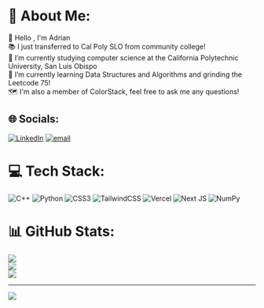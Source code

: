 # 💫 About Me:
👋 Hello , I'm Adrian<br>📚 I just transferred to Cal Poly SLO from community college!<br>🔭 I’m currently studying computer science at the California Polytechnic University, San Luis Obispo<br>🌱 I’m currently learning Data Structures and Algorithms and grinding the Leetcode 75!<br>🗺️ I'm also a member of ColorStack, feel free to ask me any questions!<br>


## 🌐 Socials:
[![LinkedIn](https://img.shields.io/badge/LinkedIn-%230077B5.svg?logo=linkedin&logoColor=white)](https://linkedin.com/in/https://www.linkedin.com/in/adrian-cardona/) [![email](https://img.shields.io/badge/Email-D14836?logo=gmail&logoColor=white)](mailto:adcardon@calpoly.edu) 

# 💻 Tech Stack:
![C++](https://img.shields.io/badge/c++-%2300599C.svg?style=flat&logo=c%2B%2B&logoColor=white) ![Python](https://img.shields.io/badge/python-3670A0?style=flat&logo=python&logoColor=ffdd54) ![CSS3](https://img.shields.io/badge/css3-%231572B6.svg?style=flat&logo=css3&logoColor=white) ![TailwindCSS](https://img.shields.io/badge/tailwindcss-%2338B2AC.svg?style=flat&logo=tailwind-css&logoColor=white) ![Vercel](https://img.shields.io/badge/vercel-%23000000.svg?style=flat&logo=vercel&logoColor=white) ![Next JS](https://img.shields.io/badge/Next-black?style=flat&logo=next.js&logoColor=white) ![NumPy](https://img.shields.io/badge/numpy-%23013243.svg?style=flat&logo=numpy&logoColor=white)
# 📊 GitHub Stats:
![](https://github-readme-stats.vercel.app/api?username=adrian-1-cardona&theme=radical&hide_border=false&include_all_commits=true&count_private=false)<br/>
![](https://nirzak-streak-stats.vercel.app/?user=adrian-1-cardona&theme=radical&hide_border=false)<br/>
![](https://github-readme-stats.vercel.app/api/top-langs/?username=adrian-1-cardona&theme=radical&hide_border=false&include_all_commits=true&count_private=false&layout=compact)

---
[![](https://visitcount.itsvg.in/api?id=adrian-1-cardona&icon=1&color=1)](https://visitcount.itsvg.in)

<!-- Proudly created with GPRM ( https://gprm.itsvg.in ) -->
